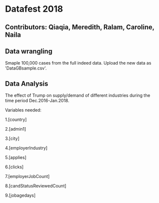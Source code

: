 # Datafest 2018
## Contributors: Qiaqia, Meredith, Ralam, Caroline, Naila

## Data wrangling
Smaple 100,000 cases from the full indeed data. Upload the new data as 'DataGBsample.csv'.

## Data Analysis
The effect of Trump on supply/demand of different industries during the time period Dec.2016-Jan.2018. 

Variables needed:

1.[country]

2.[admin1]

3.[city]

4.[employerIndustry]

5.[applies]

6.[clicks]

7.[employerJobCount] 

8.[candStatusReviewedCount]

9.[jobagedays]
